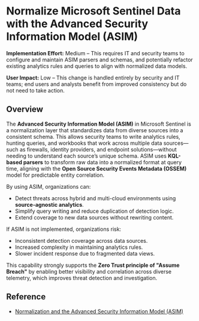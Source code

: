 # Normalize Microsoft Sentinel Data with the Advanced Security Information Model (ASIM)

**Implementation Effort:** Medium – This requires IT and security teams to configure and maintain ASIM parsers and schemas, and potentially refactor existing analytics rules and queries to align with normalized data models.

**User Impact:** Low – This change is handled entirely by security and IT teams; end users and analysts benefit from improved consistency but do not need to take action.

## Overview

The **Advanced Security Information Model (ASIM)** in Microsoft Sentinel is a normalization layer that standardizes data from diverse sources into a consistent schema. This allows security teams to write analytics rules, hunting queries, and workbooks that work across multiple data sources—such as firewalls, identity providers, and endpoint solutions—without needing to understand each source’s unique schema. ASIM uses **KQL-based parsers** to transform raw data into a normalized format at query time, aligning with the **Open Source Security Events Metadata (OSSEM)** model for predictable entity correlation.

By using ASIM, organizations can:
- Detect threats across hybrid and multi-cloud environments using **source-agnostic analytics**.
- Simplify query writing and reduce duplication of detection logic.
- Extend coverage to new data sources without rewriting content.

If ASIM is not implemented, organizations risk:
- Inconsistent detection coverage across data sources.
- Increased complexity in maintaining analytics rules.
- Slower incident response due to fragmented data views.

This capability strongly supports the **Zero Trust principle of "Assume Breach"** by enabling better visibility and correlation across diverse telemetry, which improves threat detection and investigation.

## Reference
- [Normalization and the Advanced Security Information Model (ASIM)](https://learn.microsoft.com/en-us/azure/sentinel/normalization)


